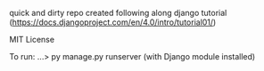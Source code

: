 quick and dirty repo created following along django tutorial (https://docs.djangoproject.com/en/4.0/intro/tutorial01/)

MIT License

To run: ...\> py manage.py runserver
(with Django module installed)
